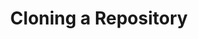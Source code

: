---
layout: module
leadingpath: ../
title: Cloning a Repository
pre-requisites: CONT-GHM-01_Basic-configuration
learning-objective: Clone a repository and create a branch to separate feature work from the master branch.
screens:
  - image-slide:
      title: Cloning a Repository
      image: clone-diagram.jpg
      presenter-script:
        - Let's revisit the steps we just covered, but this time, we will use a local copy of the file and the command line to make the changes requested in the issue.
        - First, we will need to create a clone of the repository.
        - When you clone a GitHub repository you are creating a copy of everything in that repository, including its history. This is one of the benefits of a DVCS like git - rather than being required to query a slow centralized server to review the commit history, queries are run locally and are lightning fast.
  - video-slide:
      title: Cloning a Repository
      video: https://www.youtube.com/watch?v=r5C6yXNaSGo
      video-script:
        - do: "Navigate to the `class repository`"
          say: "Earlier you created a branch in this repository. Starting your branch on GitHub is a good best practice to adopt. It let's others know you are working on a specific branch and prevents merge conflicts later in the process."
        - do: "Click the `branch dropdown`"
          say: "Go ahead and check to see that you finished creating your branch."
        - do: "Click `Clone in Desktop`"
          say: "Now, since we want to work locally let's clone this repository on our desktop."
        - do: "Type a file name and navigate to the desired location"
          say: "You can name the clone of the repository anything you would like. In this example, we will leave it the same as the remote. You can also choose the location where you would like the cloned repository to be saved."
        - do: "Click `Clone`"
          say: "When you are finished click Clone. The cloned repository is now shown in the left navigation pane."
        - do: "Click the `Branch dropdown`"
          say: "You can view a list of the branches and ensure you are working on your own branch."
        - do: "Select your Branch"
          say: "If your branch is not already selected, go ahead and select it now!"
      production-notes:
  - lab:
      title: Cloning a Repository
      id: CONT-GHM-02-lab-01
      presenter-script:
        - Let's go ahead and clone this repository to your local desktop.
      steps:
        - description: Clone the repository to your desktop.
          id: CONT-GHM-02-clone
        - description: Checkout your branch.
          id: CONT-GHM-02-checkout
additional-labs:
additional-questions:
resources:
  - title: Cloning a Repository
    url: https://help.github.com/articles/cloning-a-repository/

---